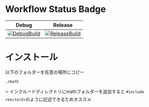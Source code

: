 # Workflow Status Badge
|Debug|Release|
|:---:|:---:|
|[![DebugBuild](https://github.com/Souto-Naitou/VectorMatrix/actions/workflows/DebugBuild.yml/badge.svg)](https://github.com/Souto-Naitou/VectorMatrix/actions/workflows/DebugBuild.yml)|[![ReleaseBuild](https://github.com/Souto-Naitou/VectorMatrix/actions/workflows/ReleaseBuild.yml/badge.svg)](https://github.com/Souto-Naitou/VectorMatrix/actions/workflows/ReleaseBuild.yml)|
# インストール
以下のフォルダーを任意の場所にコピー
```
./math
```
:star: インクルードディレクトリにmathフォルダーを追加すると `#include <Vector2>`のように記述できるためオススメ

